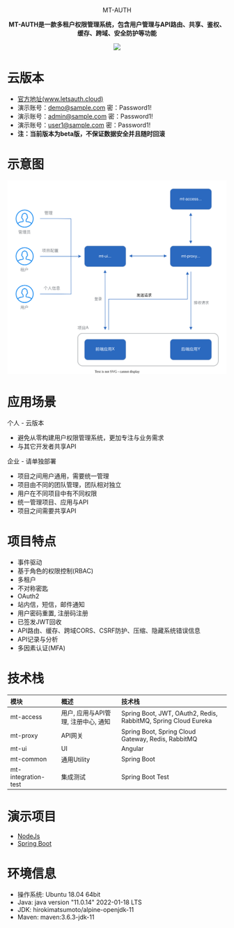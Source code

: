<p align="center" >
    MT-AUTH
</p>
<p align="center">
  <strong>MT-AUTH是一款多租户权限管理系统，包含用户管理与API路由、共享、鉴权、缓存、跨域、安全防护等功能</strong>
</p>

<p align="center">
    <img src="https://img.shields.io/github/last-commit/publicdevop2019/mt-auth.svg?style=flat-square" />
</p>

# 云版本

- [官方地址(www.letsauth.cloud)](https://www.letsauth.cloud/login)
- 演示账号：demo@sample.com 密：Password1!
- 演示账号：admin@sample.com 密：Password1!
- 演示账号：user1@sample.com 密：Password1!
- **注：当前版本为beta版，不保证数据安全并且随时回滚**
# 示意图

![arthitecture](./doc/arthitecture/architecture.drawio.svg)

# 应用场景

个人 - 云版本

- 避免从零构建用户权限管理系统，更加专注与业务需求
- 与其它开发者共享API

企业 - 请单独部署

- 项目之间用户通用，需要统一管理
- 项目由不同的团队管理，团队相对独立
- 用户在不同项目中有不同权限
- 统一管理项目、应用与API
- 项目之间需要共享API

# 项目特点

- 事件驱动
- 基于角色的权限控制(RBAC)
- 多租户
- 不对称密匙
- OAuth2
- 站内信，短信，邮件通知
- 用户密码重置, 注册码注册
- 已签发JWT回收
- API路由、缓存、跨域CORS、CSRF防护、压缩、隐藏系统错误信息
- API记录与分析
- 多因素认证(MFA)


# 技术栈

| 模块                  | 概述                     | 技术栈                                                            |  
|:--------------------|:-----------------------|:---------------------------------------------------------------|
| mt-access           | 用户, 应用与API管理, 注册中心, 通知 | Spring Boot, JWT, OAuth2, Redis, RabbitMQ, Spring Cloud Eureka |
| mt-proxy            | API网关                  | Spring Boot, Spring Cloud Gateway, Redis, RabbitMQ             |
| mt-ui               | UI                     | Angular                                                        |
| mt-common           | 通用Utility              | Spring Boot                                                    |
| mt-integration-test | 集成测试                   | Spring Boot Test                                               |

# 演示项目
- [NodeJs](./mt-sample/nodejs)
- [Spring Boot](./mt-sample/spring-boot)
# 环境信息
- 操作系统: Ubuntu  18.04 64bit
- Java: java version "11.0.14" 2022-01-18 LTS
- JDK: hirokimatsumoto/alpine-openjdk-11
- Maven: maven:3.6.3-jdk-11